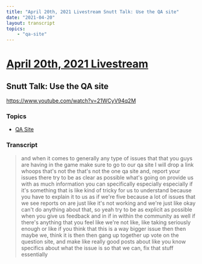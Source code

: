 ```yaml
---
title: "April 20th, 2021 Livestream Snutt Talk: Use the QA site"
date: "2021-04-20"
layout: transcript
topics:
    - "qa-site"
---
```

# [April 20th, 2021 Livestream](../2021-04-20.md)
## Snutt Talk: Use the QA site
https://www.youtube.com/watch?v=21WCyV94q2M

### Topics
* [QA Site](../topics/qa-site.md)

### Transcript

> and when it comes to generally any type of issues that that you guys are having in the game make sure to go to our qa site I will drop a link whoops that's not the that's not the one qa site and, report your issues there try to be as clear as possible what's going on provide us with as much information you can specifically especially especially if it's something that is like kind of tricky for us to understand because you have to explain it to us as if we're five because a lot of issues that we see reports on are just like it's not working and we're just like okay can't do anything about that, so yeah try to be as explicit as possible when you give us feedback and in if in within the community as well if there's anything that you feel like we're not like, like taking seriously enough or like if you think that this is a way bigger issue then then maybe we, think it is then then gang up together up vote on the question site, and make like really good posts about like you know specifics about what the issue is so that we can, fix that stuff essentially

